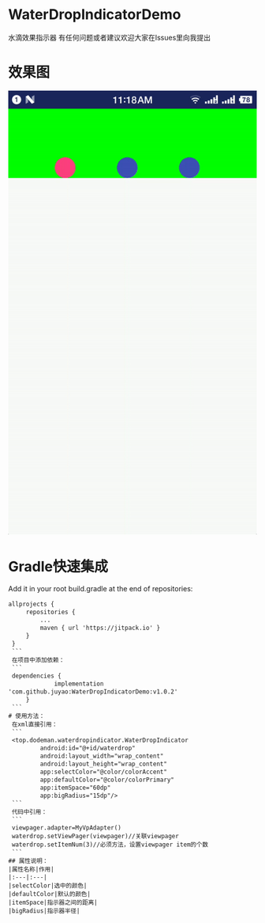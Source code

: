 # WaterDropIndicatorDemo
水滴效果指示器
有任何问题或者建议欢迎大家在Issues里向我提出
# 效果图
![效果预览](https://github.com/juyao/WaterDropIndicatorDemo/blob/master/gif/ezgif-4-882802b2e1.gif)
# Gradle快速集成
   Add it in your root build.gradle at the end of repositories:
   ```
   allprojects {
   		repositories {
   			...
   			maven { url 'https://jitpack.io' }
   		}
   	}
   	```
   	在项目中添加依赖：
   	```
   	dependencies {
    	        implementation 'com.github.juyao:WaterDropIndicatorDemo:v1.0.2'
    	}
    ```
# 使用方法：
    在xml直接引用：
    ```
    <top.dodeman.waterdropindicator.WaterDropIndicator
            android:id="@+id/waterdrop"
            android:layout_width="wrap_content"
            android:layout_height="wrap_content"
            app:selectColor="@color/colorAccent"
            app:defaultColor="@color/colorPrimary"
            app:itemSpace="60dp"
            app:bigRadius="15dp"/>
    ```
    代码中引用：
    ```
    viewpager.adapter=MyVpAdapter()
    waterdrop.setViewPager(viewpager)//关联viewpager
    waterdrop.setItemNum(3)//必须方法，设置viewpager item的个数
    ```
  ## 属性说明：
  |属性名称|作用|
  |:---|:---|
  |selectColor|选中的颜色|
  |defaultColor|默认的颜色|
  |itemSpace|指示器之间的距离|
  |bigRadius|指示器半径|

